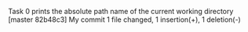 Task 0 prints the absolute path name of the current working directory
[master 82b48c3] My commit
 1 file changed, 1 insertion(+), 1 deletion(-)
